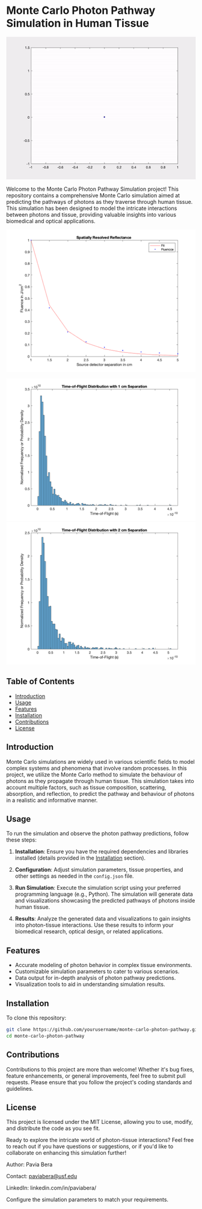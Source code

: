 # Monte Carlo Photon Pathway Simulation in Human Tissue

![Photon Path Animation](https://github.com/paviabera/MonteCarlo/blob/master/Images/ezgif.com-video-to-gif.gif)


Welcome to the Monte Carlo Photon Pathway Simulation project! This repository contains a comprehensive Monte Carlo simulation aimed at predicting the pathways of photons as they traverse through human tissue. This simulation has been designed to model the intricate interactions between photons and tissue, providing valuable insights into various biomedical and optical applications.



![fig1](https://github.com/paviabera/MonteCarlo/blob/master/Images/fig1.png)

![fig2](https://github.com/paviabera/MonteCarlo/blob/master/Images/fig2.png)
![fig3](https://github.com/paviabera/MonteCarlo/blob/master/Images/fig3.png)


## Table of Contents

- [Introduction](#introduction)
- [Usage](#usage)
- [Features](#features)
- [Installation](#installation)
- [Contributions](#contributions)
- [License](#license)

## Introduction

Monte Carlo simulations are widely used in various scientific fields to model complex systems and phenomena that involve random processes. In this project, we utilize the Monte Carlo method to simulate the behaviour of photons as they propagate through human tissue. This simulation takes into account multiple factors, such as tissue composition, scattering, absorption, and reflection, to predict the pathway and behaviour of photons in a realistic and informative manner.

## Usage

To run the simulation and observe the photon pathway predictions, follow these steps:

1. **Installation**: Ensure you have the required dependencies and libraries installed (details provided in the [Installation](#installation) section).

2. **Configuration**: Adjust simulation parameters, tissue properties, and other settings as needed in the `config.json` file.

3. **Run Simulation**: Execute the simulation script using your preferred programming language (e.g., Python). The simulation will generate data and visualizations showcasing the predicted pathways of photons inside human tissue.

4. **Results**: Analyze the generated data and visualizations to gain insights into photon-tissue interactions. Use these results to inform your biomedical research, optical design, or related applications.

## Features

- Accurate modeling of photon behavior in complex tissue environments.
- Customizable simulation parameters to cater to various scenarios.
- Data output for in-depth analysis of photon pathway predictions.
- Visualization tools to aid in understanding simulation results.

## Installation

To clone this repository:
```bash
git clone https://github.com/yourusername/monte-carlo-photon-pathway.git
cd monte-carlo-photon-pathway
```

## Contributions
Contributions to this project are more than welcome! Whether it's bug fixes, feature enhancements, or general improvements, feel free to submit pull requests. Please ensure that you follow the project's coding standards and guidelines.


## License
This project is licensed under the MIT License, allowing you to use, modify, and distribute the code as you see fit.

Ready to explore the intricate world of photon-tissue interactions? Feel free to reach out if you have questions or suggestions, or if you'd like to collaborate on enhancing this simulation further!


Author: Pavia Bera

Contact: paviabera@usf.edu

LinkedIn: linkedin.com/in/paviabera/


Configure the simulation parameters to match your requirements.

